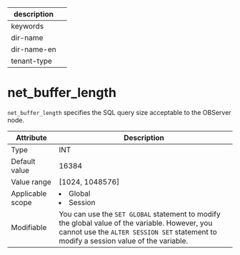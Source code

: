 |description||
|---|---|
|keywords||
|dir-name||
|dir-name-en||
|tenant-type||

# net_buffer_length

`net_buffer_length` specifies the SQL query size acceptable to the OBServer node.

| **Attribute** | **Description** |
|--------|------------------------------------------------------------------------------------------------------------|
| Type | INT |
| Default value | 16384 |
| Value range | \[1024, 1048576\] |
| Applicable scope | <li> Global   <li> Session |
| Modifiable | You can use the `SET GLOBAL` statement to modify the global value of the variable. However, you cannot use the `ALTER SESSION SET` statement to modify a session value of the variable.  |
